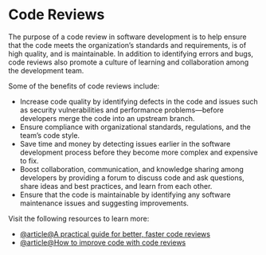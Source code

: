 # Code Reviews

The purpose of a code review in software development is to help ensure that the code meets the organization’s standards and requirements, is of high quality, and is maintainable. In addition to identifying errors and bugs, code reviews also promote a culture of learning and collaboration among the development team.

Some of the benefits of code reviews include:
- Increase code quality by identifying defects in the code and issues such as security vulnerabilities and performance problems—before developers merge the code into an upstream branch.
- Ensure compliance with organizational standards, regulations, and the team’s code style.
- Save time and money by detecting issues earlier in the software development process before they become more complex and expensive to fix.
- Boost collaboration, communication, and knowledge sharing among developers by providing a forum to discuss code and ask questions, share ideas and best practices, and learn from each other.
- Ensure that the code is maintainable by identifying any software maintenance issues and suggesting improvements.

Visit the following resources to learn more:

- [@article@A practical guide for better, faster code reviews](https://github.com/mawrkus/pull-request-review-guide)
- [@article@How to improve code with code reviews](https://github.com/resources/articles/software-development/how-to-improve-code-with-code-reviews)
